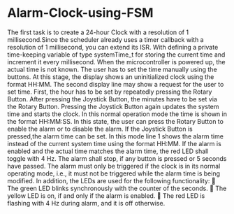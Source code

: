 # Alarm-Clock-using-FSM
The first task is to create a 24-hour Clock with a resolution of 1 millisecond.Since the scheduler already uses a timer
callback with a resolution of 1 millisecond, you can extend its ISR. With defining a private time-keeping variable of type systemTime_t for storing the current time and increment it every millisecond.
When the microcontroller is powered up, the actual time is not known. The user has to set the time
manually using the buttons. 
At this stage, the display shows an uninitialized clock using the format HH:MM. The second display line may show a request for the user to set time. First, the hour has to be
set by repeatedly pressing the Rotary Button. After pressing the Joystick Button, the minutes have to be set via the Rotary Button. 
Pressing the Joystick Button again updates the system time and starts the clock. 
In this normal operation mode the time is shown in the format HH:MM:SS. In this state, the user can press the Rotary Button to enable the alarm or to disable the alarm. If the Joystick Button is pressed,the alarm time can be set. In this mode line 1 shows the alarm time instead of the current system time
using the format HH:MM. 
If the alarm is enabled and the actual time matches the alarm time, the red LED shall toggle with 4 Hz. The alarm shall stop, if any button is pressed or 5 seconds have passed.
The alarm must only be triggered if the clock is in its normal operating mode, i.e., it must not be triggered while the alarm time is being modified.
In addition, the LEDs are used for the following functionality:
 The green LED blinks synchronously with the counter of the seconds.
 The yellow LED is on, if and only if the alarm is enabled.
 The red LED is flashing with 4 Hz during alarm, and it is off otherwise.
